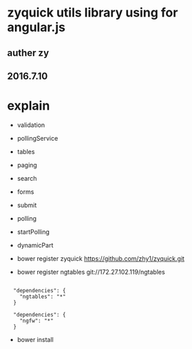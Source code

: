
# zyquick utils library using for angular.js

## auther zy
## 2016.7.10

# explain

- validation

- pollingService

- tables

- paging

- search

- forms

- submit

- polling

- startPolling

- dynamicPart


- bower register zyquick https://github.com/zhy1/zyquick.git































- bower register ngtables git://172.27.102.119/ngtables


```

  "dependencies": {
    "ngtables": "*"
  }

  "dependencies": {
    "ngfw": "*"
  }
```

- bower install
